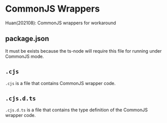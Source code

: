# CommonJS Wrappers

Huan(202108): CommonJS wrappers for workaround

## package.json

It must be exists because the ts-node will require this file for running under CommonJS mode.

## `.cjs`

`.cjs` is a file that contains CommonJS wrapper code.

## `.cjs.d.ts`

`.cjs.d.ts` is a file that contains the type definition of the CommonJS wrapper code.
